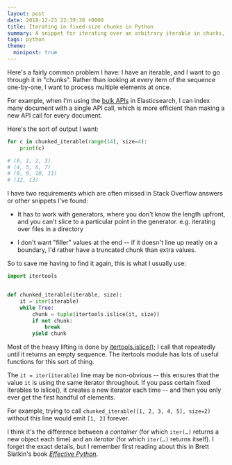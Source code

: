 ```yaml
---
layout: post
date: 2018-12-23 22:39:38 +0000
title: Iterating in fixed-size chunks in Python
summary: A snippet for iterating over an arbitrary iterable in chunks, and returning a smaller chunk if the boundaries don't line up.
tags: python
theme:
  minipost: true
---
```


Here's a fairly common problem I have: I have an iterable, and I want to go through it in "chunks".
Rather than looking at every item of the sequence one-by-one, I want to process multiple elements at once.

For example, when I'm using the [bulk APIs](https://www.elastic.co/guide/en/elasticsearch/reference/current/docs-bulk.html) in Elasticsearch, I can index many document with a single API call, which is more efficient than making a new API call for every document.

Here's the sort of output I want:

```python
for c in chunked_iterable(range(14), size=4):
    print(c)

# (0, 1, 2, 3)
# (4, 5, 6, 7)
# (8, 9, 10, 11)
# (12, 13)
```

I have two requirements which are often missed in Stack Overflow answers or other snippets I've found:

*   It has to work with generators, where you don't know the length upfront, and you can't slice to a particular point in the generator.
    e.g. iterating over files in a directory

*   I don't want "filler" values at the end -- if it doesn't line up neatly on a boundary, I'd rather have a truncated chunk than extra values.

So to save me having to find it again, this is what I usually use:

```python
import itertools


def chunked_iterable(iterable, size):
    it = iter(iterable)
    while True:
        chunk = tuple(itertools.islice(it, size))
        if not chunk:
            break
        yield chunk
```

Most of the heavy lifting is done by [itertools.islice()](https://docs.python.org/3/library/itertools.html#itertools.islice); I call that repeatedly until it returns an empty sequence.
The itertools module has lots of useful functions for this sort of thing.

The `it = iter(iterable)` line may be non-obvious -- this ensures that the value `it` is using the same iterator throughout.
If you pass certain fixed iterables to islice(), it creates a new iterator each time -- and then you only ever get the first handful of elements.

For example, trying to call `chunked_iterable([1, 2, 3, 4, 5], size=2)` without this line would emit `[1, 2]` forever.

I think it's the difference between a *container* (for which `iter(…)` returns a new object each time) and an *iterator* (for which `iter(…)` returns itself).
I forget the exact details, but I remember first reading about this in Brett Slatkin's book [*Effective Python*](https://effectivepython.com).
